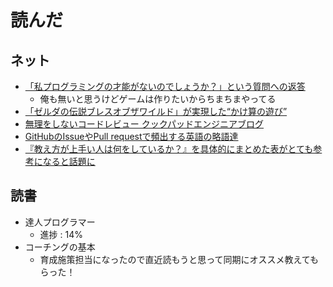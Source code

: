 # 読んだ

## ネット
* [「私プログラミングの才能がないのでしょうか？」という質問への返答](https://note.mu/issei_y/n/n76af7f3d46e4)
	* 俺も無いと思うけどゲームは作りたいからちまちまやってる
* [「ゼルダの伝説ブレスオブザワイルド」が実現した“かけ算の遊び”](https://game.watch.impress.co.jp/docs/news/1047403.html)
* [無理をしないコードレビュー クックパッドエンジニアブログ](https://techlife.cookpad.com/entry/2018/06/19/110000)
* [GitHubのIssueやPull requestで頻出する英語の略語達](https://qiita.com/iguchi1124/items/a9688010b82b821071b8)
* [『教え方が上手い人は何をしているか？』を具体的にまとめた表がとても参考になると話題に](https://togetter.com/li/1238478)

## 読書
* 達人プログラマー
	* 進捗 : 14%
* コーチングの基本
	* 育成施策担当になったので直近読もうと思って同期にオススメ教えてもらった！